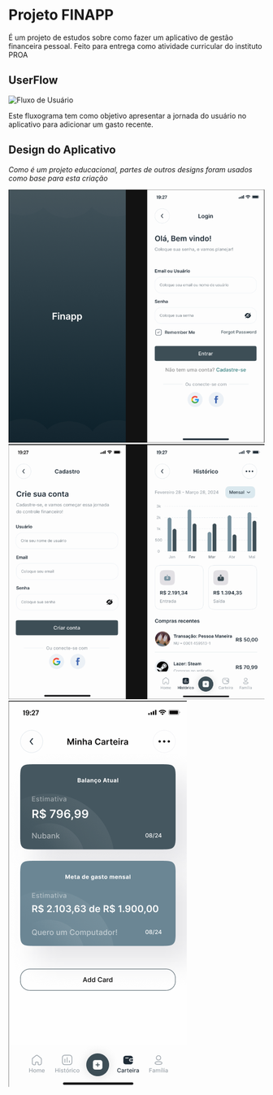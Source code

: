 # Projeto FINAPP
É um projeto de estudos sobre como fazer um aplicativo de gestão financeira pessoal.
Feito para entrega como atividade curricular do instituto PROA

## UserFlow

![Fluxo de Usuário](<readme_assets/Fluxo de Usuário.png>)

Este fluxograma tem como objetivo apresentar a jornada do usuário no aplicativo para adicionar um gasto recente.

## Design do Aplicativo

*Como é um projeto educacional, partes de outros designs foram usados como base para esta criação*

![splash_e_login](<readme_assets/splash_login.png>)
![cadastro_e_histórico](<readme_assets/cadastro_historico.png>)
![carteira](<readme_assets/carteira.png>)
